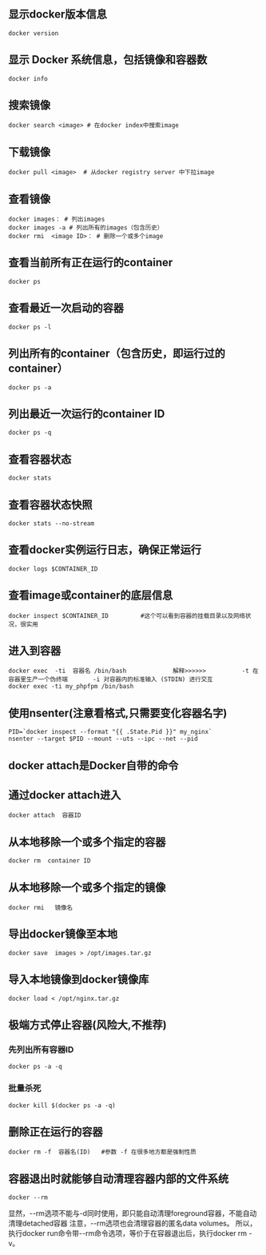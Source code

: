 ## 显示docker版本信息
	docker version
## 显示 Docker 系统信息，包括镜像和容器数
	docker info
## 搜索镜像
	docker search <image> # 在docker index中搜索image
## 下载镜像
	docker pull <image>  # 从docker registry server 中下拉image
## 查看镜像 
    docker images： # 列出images
    docker images -a # 列出所有的images（包含历史）
    docker rmi  <image ID>： # 删除一个或多个image
## 查看当前所有正在运行的container
    docker ps 
## 查看最近一次启动的容器
    docker ps -l 
## 列出所有的container（包含历史，即运行过的container）
    docker ps -a 
## 列出最近一次运行的container ID
    docker ps -q 
## 查看容器状态
	docker stats
## 查看容器状态快照
	docker stats --no-stream
## 查看docker实例运行日志，确保正常运行
	docker logs $CONTAINER_ID
## 查看image或container的底层信息
	docker inspect $CONTAINER_ID         #这个可以看到容器的挂载目录以及网络状况，很实用
## 进入到容器
    docker exec  -ti  容器名 /bin/bash             解释>>>>>>          -t 在容器里生产一个伪终端       -i 对容器内的标准输入 (STDIN) 进行交互
    docker exec -ti my_phpfpm /bin/bash
## 使用nsenter(注意看格式,只需要变化容器名字)
	PID=`docker inspect --format "{{ .State.Pid }}" my_nginx`
	nsenter --target $PID --mount --uts --ipc --net --pid
## docker attach是Docker自带的命令
## 通过docker attach进入
	docker attach  容器ID
## 从本地移除一个或多个指定的容器
	docker rm  container ID
## 从本地移除一个或多个指定的镜像
	docker rmi   镜像名
## 导出docker镜像至本地
	docker save  images > /opt/images.tar.gz
## 导入本地镜像到docker镜像库
	docker load < /opt/nginx.tar.gz
## 极端方式停止容器(风险大,不推荐)
### 先列出所有容器ID
```
docker ps -a -q
```


### 批量杀死
```
docker kill $(docker ps -a -q)
```


## 删除正在运行的容器
```
docker rm -f  容器名(ID)   #参数 -f 在很多地方都是强制性质

```

## 容器退出时就能够自动清理容器内部的文件系统
```
docker --rm

```
显然，--rm选项不能与-d同时使用，即只能自动清理foreground容器，不能自动清理detached容器
注意，--rm选项也会清理容器的匿名data volumes。
所以，执行docker run命令带--rm命令选项，等价于在容器退出后，执行docker rm -v。





​	
​	
​	
​	
​	
​	
​	
​	
